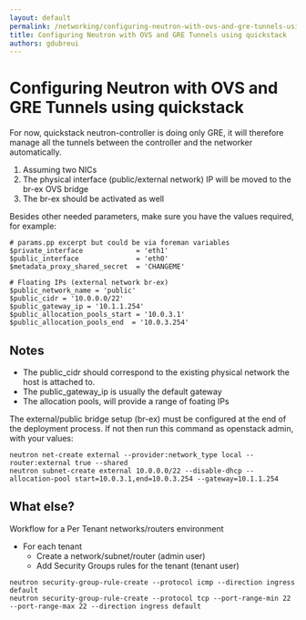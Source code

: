 ```yaml
---
layout: default
permalink: /networking/configuring-neutron-with-ovs-and-gre-tunnels-using-quickstack/
title: Configuring Neutron with OVS and GRE Tunnels using quickstack
authors: gdubreui
---
```


# Configuring Neutron with OVS and GRE Tunnels using quickstack

For now, quickstack neutron-controller is doing only GRE, it will therefore manage all the tunnels between the controller and the networker automatically.

1. Assuming two NICs
2. The physical interface (public/external network) IP will be moved to the br-ex OVS bridge
3. The br-ex should be activated as well

Besides other needed parameters, make sure you have the values required, for example:

    # params.pp excerpt but could be via foreman variables
    $private_interface             = 'eth1'
    $public_interface              = 'eth0'
    $metadata_proxy_shared_secret  = 'CHANGEME'

    # Floating IPs (external network br-ex)
    $public_network_name = 'public'
    $public_cidr = '10.0.0.0/22'
    $public_gateway_ip = '10.1.1.254'
    $public_allocation_pools_start = '10.0.3.1'
    $public_allocation_pools_end  = '10.0.3.254'

## Notes

*   The public_cidr should correspond to the existing physical network the host is attached to.
*   The public_gateway_ip is usually the default gateway
*   The allocation pools, will provide a range of foating IPs

The external/public bridge setup (br-ex) must be configured at the end of the deployment process.
If not then run this command as openstack admin, with your values:

    neutron net-create external --provider:network_type local --router:external true --shared  
    neutron subnet-create external 10.0.0.0/22 --disable-dhcp --allocation-pool start=10.0.3.1,end=10.0.3.254 --gateway=10.1.1.254

## What else?

Workflow for a Per Tenant networks/routers environment

*   For each tenant
    -   Create a network/subnet/router (admin user)
    -   Add Security Groups rules for the tenant (tenant user)

<!-- -->

    neutron security-group-rule-create --protocol icmp --direction ingress default
    neutron security-group-rule-create --protocol tcp --port-range-min 22 --port-range-max 22 --direction ingress default
